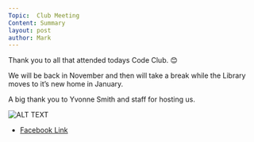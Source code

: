 ```yaml
---
Topic:  Club Meeting
Content: Summary
layout: post
author: Mark
---
```

Thank you to all that attended todays Code Club. 😊 

We will be back in November and then will take a break while the Library moves to it’s new home in January. 

A big thank you to Yvonne Smith and staff for hosting us.

![ALT TEXT](https://scontent.fbhx6-1.fna.fbcdn.net/v/t1.6435-9/43250736_1736718303121929_2832348082069307392_n.jpg?_nc_cat=100&ccb=1-7&_nc_sid=dd63ad&_nc_ohc=ubHpyGqbuFAAX--ySRv&_nc_ht=scontent.fbhx6-1.fna&edm=AKK4YLsEAAAA&oh=00_AfB95DbqvRUbZnzvxy7IsSB4VZUcvFMU-IwnIp6ybjGYXw&oe=654E0765)

* [Facebook Link](https://www.facebook.com/1481985248595237/posts/1736718333121926/)


